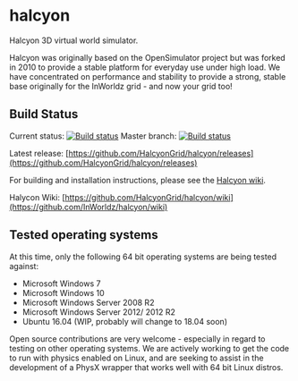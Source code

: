 # halcyon
Halcyon 3D virtual world simulator.

Halcyon was originally based on the OpenSimulator project but was forked in 2010 to provide a stable platform for everyday use under high load. We have concentrated on performance and stability to provide a strong, stable base originally for the InWorldz grid - and now your grid too!

## Build Status
Current status: [![Build status](https://ci.appveyor.com/api/projects/status/0xmxu37uoav3d4gi?svg=true)](https://ci.appveyor.com/project/HalcyonGrid/halcyon)
Master branch: [![Build status](https://ci.appveyor.com/api/projects/status/0xmxu37uoav3d4gi/branch/master?svg=true)](https://ci.appveyor.com/project/HalcyonGrid/halcyon/branch/master)

Latest release: [https://github.com/HalcyonGrid/halcyon/releases](https://github.com/HalcyonGrid/halcyon/releases)

For building and installation instructions, please see the [Halcyon wiki](https://github.com/HalcyonGrid/halcyon/wiki).

Halycon Wiki: [https://github.com/HalcyonGrid/halcyon/wiki](https://github.com/InWorldz/halcyon/wiki)

## Tested operating systems
At this time, only the following 64 bit operating systems are being tested against:

* Microsoft Windows 7
* Microsoft Windows 10
* Microsoft Windows Server 2008 R2
* Microsoft Windows Server 2012/ 2012 R2
* Ubuntu 16.04 (WIP, probably will change to 18.04 soon)

Open source contributions are very welcome - especially in regard to testing on other operating systems. We are actively working to get the code to run with physics enabled on Linux, and are seeking to assist in the development of a PhysX wrapper that works well with 64 bit Linux distros.
